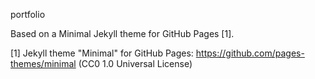 portfolio

Based on a Minimal Jekyll theme for GitHub Pages [1].

[1] Jekyll theme "Minimal" for GitHub Pages: https://github.com/pages-themes/minimal (CC0 1.0 Universal License)
